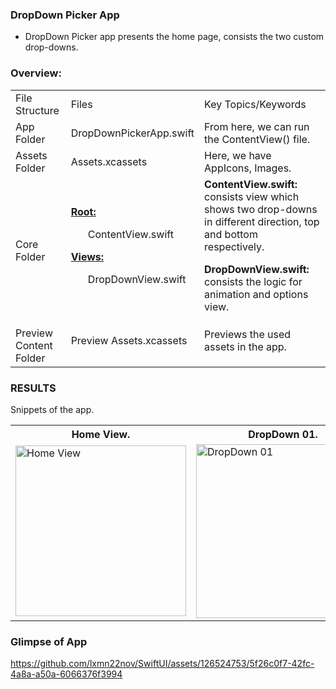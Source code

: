 ### DropDown Picker App
- DropDown Picker app presents the home page, consists the two custom drop-downs.

### Overview:
<table>
  
  <tr>
    <td>File Structure</td>
    <td>Files</td>
    <td>Key Topics/Keywords</td>
  </tr>
  
  <tr>
    <td>App Folder</td>
    <td>DropDownPickerApp.swift</td>
    <td>From here, we can run the ContentView() file.</td>
  </tr>
  
  <tr>
    <td>Assets Folder</td>
    <td>Assets.xcassets</td>
    <td>Here, we have AppIcons, Images.</td>
  </tr>
  
  <tr>
    <td>Core Folder</td>
    <td> 
      <ins><b> Root: </b></ins>
      <dl><ul> ContentView.swift </ul></dl>
      <ins><b> Views: </b></ins>
      <dl>
        <dl><ul> DropDownView.swift </ul></dl>
      </dl>
    </td>
  <td>
    <dl><b>ContentView.swift:</b> consists view which shows two drop-downs in different direction, top and bottom respectively.</dl>
    <dl><b>DropDownView.swift:</b> consists the logic for animation and options view.</dl>
  </td>
  </tr>
  
  <tr>
    <td>Preview Content Folder</td>
    <td>
      <dl>Preview Assets.xcassets</dl>
    </td>
    <td>
      <dl> Previews the used assets in the app.</dl>
    </td>
  </tr>
  
</table>


### RESULTS
Snippets of the app.

<table>
  <tr>
    <th>Home View.</th>
    <th>DropDown 01.</th>
    <th>DropDown 02.</th>
  </tr>
  <tr>
<!--     <td><img src="screenshots/Screenshot_1582745092.png" width=270 height=480></td> -->
    <td><img width="273" alt="Home View" src="https://github.com/lxmn22nov/SwiftUI/assets/126524753/206a6576-ac09-4910-94f4-a5bb206a1ad9"></td>
    <td><img width="278" alt="DropDown 01" src="https://github.com/lxmn22nov/SwiftUI/assets/126524753/89302c38-d7cd-42c7-804d-f8de56084a10"></td>
    <td><img width="278" alt="DropDown 02" src="https://github.com/lxmn22nov/SwiftUI/assets/126524753/ebe4064d-cf51-4d9b-99f8-2620f1393c67"></td>
  </tr>
 </table>

### Glimpse of App

https://github.com/lxmn22nov/SwiftUI/assets/126524753/5f26c0f7-42fc-4a8a-a50a-6066376f3994
